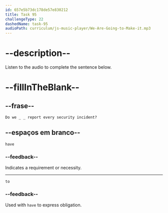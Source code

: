 ```yaml
---
id: 657e5b73dc178de57e830212
title: Task 95
challengeType: 22
dashedName: task-95
audioPath: curriculum/js-music-player/We-Are-Going-to-Make-it.mp3
---
```


<!-- (audio) Linda: Do we have to report every security incident? -->

# --description--

Listen to the audio to complete the sentence below.

# --fillInTheBlank--

## --frase--

`Do we _ _ report every security incident?`

## --espaços em branco--

`have`

### --feedback--

Indicates a requirement or necessity.

---

`to`

### --feedback--

Used with `have` to express obligation.
